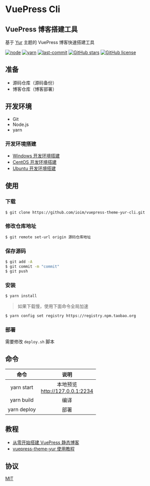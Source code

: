 # VuePress Cli

## VuePress 博客搭建工具

基于 [Yur](https://github.com/cnguu/vuepress-theme-yur) 主题的 VuePress 博客快速搭建工具

[![node](https://img.shields.io/badge/node-v12.13.0-ff69b4)](http://nodejs.cn/)
[![yarn](https://img.shields.io/badge/yarn-1.19.1-green)](https://yarn.bootcss.com/)
[![last-commit](https://badgen.net/github/last-commit/ioim/vuepress-theme-yur-cli)](https://github.com/ioim/vuepress-theme-yur-cli)
[![GitHub stars](https://img.shields.io/github/stars/ioim/vuepress-theme-yur-cli)](https://github.com/ioim/vuepress-theme-yur-cli/stargazers)
[![GitHub license](https://img.shields.io/github/license/ioim/vuepress-theme-yur-cli)](https://github.com/ioim/vuepress-theme-yur-cli/blob/master/LICENSE)

## 准备

- 源码仓库（源码备份）
- 博客仓库（博客部署）

## 开发环境

- Git
- Node.js
- yarn

### 开发环境搭建

- [Windows 开发环境搭建](https://eeee.im/build/windows-an-zhuangnodejs.html)
- [CentOS 开发环境搭建](https://eeee.im/build/centos-an-zhuangnodejs.html)
- [Ubuntu 开发环境搭建](https://eeee.im/build/nodejs.html)

## 使用

### 下载

```bash
$ git clone https://github.com/ioim/vuepress-theme-yur-cli.git
```

### 修改仓库地址

```bash
$ git remote set-url origin 源码仓库地址
```

### 保存源码

```bash
$ git add -A
$ git commit -m "commit"
$ git push
```

### 安装

```bash
$ yarn install
```

> 如果下载慢，使用下面命令全局加速

```bash
$ yarn config set registry https://registry.npm.taobao.org
```

### 部署

需要修改 `deploy.sh` 脚本

## 命令

| 命令 | 说明 |
| :-: | :-: |
| yarn start | 本地预览<br>http://127.0.0.1:2234 |
| yarn build | 编译 |
| yarn deploy | 部署 |

## 教程

- [从零开始搭建 VuePress 静态博客](https://gleehub.com/other/cong-ling-kai-shi-da-jian-vuepress-jing-tai-bo-ke.html)
- [vuepress-theme-yur 使用教程](https://gleehub.com/other/vuepress-theme-yur-shi-yong-jiao-cheng.html)

## 协议

[MIT](./LICENSE)